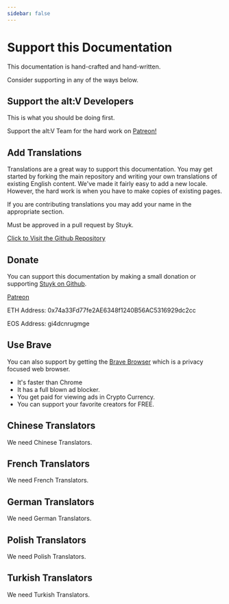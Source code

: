 ```yaml
---
sidebar: false
---
```


# Support this Documentation

This documentation is hand-crafted and hand-written.

Consider supporting in any of the ways below.

## Support the alt:V Developers

This is what you should be doing first.

Support the alt:V Team for the hard work on [Patreon!](https://patreon.com/altVMP)

## Add Translations

Translations are a great way to support this documentation. You may get started by forking the main repository and writing your own translations of existing English content. We've made it fairly easy to add a new locale. However, the hard work is when you have to make copies of existing pages.

If you are contributing translations you may add your name in the appropriate section.

Must be approved in a pull request by Stuyk.

[Click to Visit the Github Repository](https://github.com/stuyk/altv-javascript-guide)

## Donate

You can support this documentation by making a small donation or supporting [Stuyk on Github](https://github.com/stuyk/).

[Patreon](https://www.patreon.com/stuyk/)

ETH Address: 0x74a33Fd77fe2AE6348f1240B56AC5316929dc2cc

EOS Address: gi4dcnrugmge

## Use Brave

You can also support by getting the [Brave Browser](https://brave.com/stu161) which is a privacy focused web browser.

-   It's faster than Chrome
-   It has a full blown ad blocker.
-   You get paid for viewing ads in Crypto Currency.
-   You can support your favorite creators for FREE.

## Chinese Translators

We need Chinese Translators.

## French Translators

We need French Translators.

## German Translators

We need German Translators.

## Polish Translators

We need Polish Translators.

## Turkish Translators

We need Turkish Translators.
